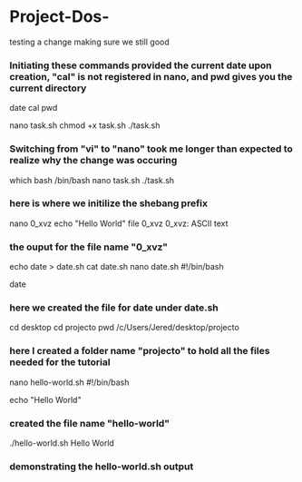 # Project-Dos-
testing a change 
making sure we still good 

### Initiating these commands provided the current date upon creation, "cal" is not registered in nano, and pwd gives you the current directory
date
cal 
pwd 

nano task.sh
chmod +x task.sh
./task.sh
### Switching from "vi" to "nano" took me longer than expected to realize why the change was occuring

which bash
/bin/bash 
nano task.sh
./task.sh
### here is where we initilize the shebang prefix 

nano 0_xvz
echo "Hello World"
file 0_xvz
0_xvz: ASCII text
### the ouput for the file name "0_xvz" 

echo date > date.sh
cat date.sh
nano date.sh
#!/bin/bash

date
### here we created the file for date under date.sh

cd desktop 
cd projecto
pwd
/c/Users/Jered/desktop/projecto
### here I created a folder name "projecto" to hold all the files needed for the tutorial 

nano hello-world.sh
#!/bin/bash

echo "Hello World" 
### created the file name "hello-world" 

./hello-world.sh
Hello World
### demonstrating the hello-world.sh output 
